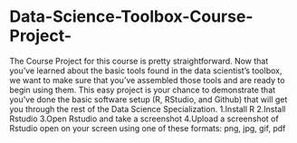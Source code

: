 # Data-Science-Toolbox-Course-Project-
The Course Project for this course is pretty straightforward. Now that you’ve learned about the basic tools found in the data scientist’s toolbox, we want to make sure that you’ve assembled those tools and are ready to begin using them. This easy project is your chance to demonstrate that you’ve done the basic software setup (R, RStudio, and Github) that will get you through the rest of the Data Science Specialization.
1.Install R 
2.Install Rstudio
3.Open Rstudio and take a screenshot
4.Upload a screenshot of Rstudio open on your screen using one of these formats: png, jpg, gif, pdf
